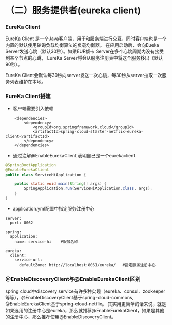 # （二）服务提供者(eureka client)

### EureKa Client

EureKa Client 是一个Java客户端，用于和服务端进行交互，同时客户端也是一个内置的默认使用轮询负载均衡算法的负载均衡器。
在应用启动后，会向Eueka Server发送心跳（默认30秒）。如果EUR额卡 Server在多个心跳周期内没有接受到某个节点的心跳，
EureKa Server将会从服务注册表中将这个服务移出（默认90秒）。

EureKa Client会默认每30秒向server发送一次心跳，每30秒从server拉取一次服务列表维护在本地。


### EureKa Client搭建
* 客户端需要引入依赖

```
    <dependencies>
        <dependency>
            <groupId>org.springframework.cloud</groupId>
            <artifactId>spring-cloud-starter-netflix-eureka-client</artifactId>
        </dependency>
    </dependencies>
```

* 通过注解@EnableEurekaClient 表明自己是一个eurekaclient.

```java
@SpringBootApplication
@EnableEurekaClient
public class ServiceHiApplication {

    public static void main(String[] args) {
        SpringApplication.run(ServiceHiApplication.class, args);
    }
}
```

* application.yml配置中指定服务注册中心

```
server:
  port: 8062

spring:
  application:
    name: service-hi    #服务名称

eureka:
  client:
    service-url:
      defaultZone: http://localhost:8061/eureka/   #指定服务注册中心
```

### @EnableDiscoveryClient与@EnableEurekaClient区别

spring cloud中discovery service有许多种实现（eureka、consul、zookeeper等等），@EnableDiscoveryClient基于spring-cloud-commons,
@EnableEurekaClient基于spring-cloud-netflix。
其实用更简单的话来说，就是如果选用的注册中心是eureka，那么就推荐@EnableEurekaClient，如果是其他的注册中心，那么推荐使用@EnableDiscoveryClient。
